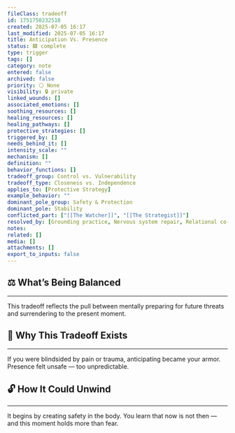 ```yaml
---
fileClass: tradeoff
id: 1751750232518
created: 2025-07-05 16:17
last_modified: 2025-07-05 16:17
title: Anticipation Vs. Presence
status: 🟩 complete
type: trigger
tags: []
category: note
entered: false
archived: false
priority: ⚪ None
visibility: 🔒 private
linked_wounds: []
associated_emotions: []
soothing_resources: []
healing_resources: []
healing_pathways: []
protective_strategies: []
triggered_by: []
needs_behind_it: []
intensity_scale: ""
mechanism: []
definition: ""
behavior_functions: []
tradeoff_group: Control vs. Vulnerability
tradeoff_type: Closeness vs. Independence
applies_to: [Protective Strategy]
example_behavior: ""
dominant_pole_group: Safety & Protection
dominant_pole: Stability
conflicted_part: ["[[The Watcher]]", "[[The Strategist]]"]
resolved_by: [Grounding practice, Nervous system repair, Relational co-regulation]
notes: 
related: []
media: []
attachments: []
export_to_inputs: false
---
```


## ⚖️ What’s Being Balanced
---
This tradeoff reflects the pull between mentally preparing for future threats and surrendering to the present moment.

## 🤔 Why This Tradeoff Exists
---
If you were blindsided by pain or trauma, anticipating became your armor. Presence felt unsafe — too unpredictable.

## 🔓 How It Could Unwind
---
It begins by creating safety in the body. You learn that now is not then — and this moment holds more than fear.
